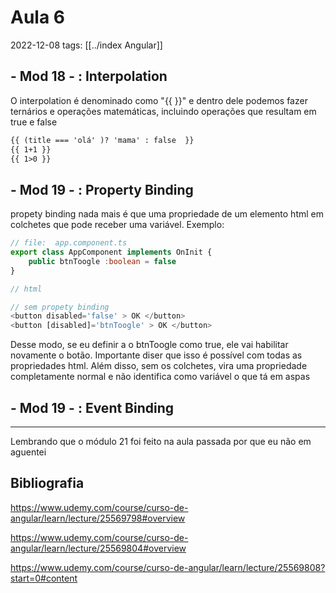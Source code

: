 # Aula 6
2022-12-08
tags: [[../index Angular]]

## - Mod 18 - : Interpolation

O interpolation é denominado como "{{  }}" e dentro dele podemos fazer ternários e operações matemáticas, incluindo operações que resultam em true e false

~~~html
{{ (title === 'olá' )? 'mama' : false  }}
{{ 1+1 }}
{{ 1>0 }}
~~~

## - Mod 19 - :  Property Binding

propety binding nada mais é que uma propriedade de um elemento html em colchetes que pode receber uma variável. Exemplo:

~~~ts
// file:  app.component.ts
export class AppComponent implements OnInit {
	public btnToogle :boolean = false
}
~~~
~~~ts
// html

// sem propety binding
<button disabled='false' > OK </button>
<button [disabled]='btnToogle' > OK </button>
~~~

Desse modo, se eu definir a o btnToogle como true, ele vai habilitar novamente o botão. Importante diser que isso é possível com todas as propriedades html. Além disso, sem os colchetes, vira uma propriedade completamente normal e não identifica como variável o que tá em aspas

## - Mod 19 - :  Event Binding



-----------------------------------------------
Lembrando que o módulo 21 foi feito na aula passada por que eu não em aguentei

## Bibliografia

https://www.udemy.com/course/curso-de-angular/learn/lecture/25569798#overview

https://www.udemy.com/course/curso-de-angular/learn/lecture/25569804#overview

https://www.udemy.com/course/curso-de-angular/learn/lecture/25569808?start=0#content
